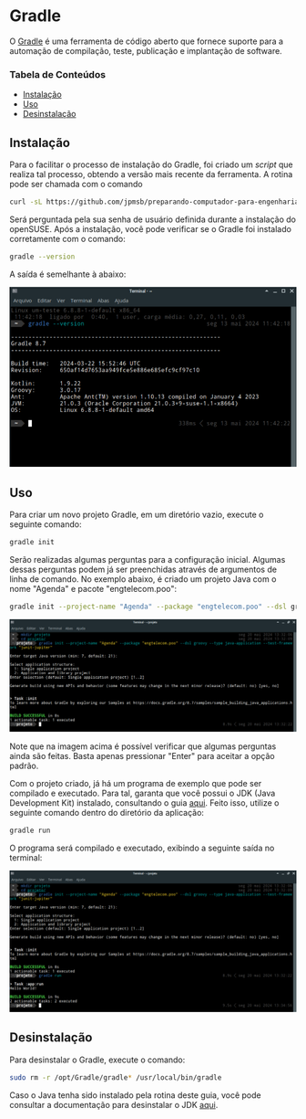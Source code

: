 # Gradle

O [Gradle](https://gradle.org/) é uma ferramenta de código aberto que fornece suporte para a automação de compilação, teste, publicação e implantação de software.

### Tabela de Conteúdos

- [Instalação](#instalação)
- [Uso](#uso)
- [Desinstalação](#desinstalação)

## Instalação

Para o facilitar o processo de instalação do Gradle, foi criado um *script* que realiza tal processo, obtendo a versão mais recente da ferramenta. A rotina pode ser chamada com o comando

```bash
curl -sL https://github.com/jpmsb/preparando-computador-para-engenharia-de-tele/raw/main/scripts-auxiliares/instalar-gradle | bash
```

Será perguntada pela sua senha de usuário definida durante a instalação do openSUSE. Após a instalação, você pode verificar se o Gradle foi instalado corretamente com o comando:

```bash
gradle --version
```

A saída é semelhante à abaixo:

![](imagens/gradle_version.png)

## Uso

Para criar um novo projeto Gradle, em um diretório vazio, execute o seguinte comando:

```bash
gradle init
```

Serão realizadas algumas perguntas para a configuração inicial. Algumas dessas perguntas podem já ser preenchidas através de argumentos de linha de comando. No exemplo abaixo, é criado um projeto Java com o nome "Agenda" e pacote "engtelecom.poo":

```bash
gradle init --project-name "Agenda" --package "engtelecom.poo" --dsl groovy --type java-application --test-framework "junit-jupiter"
```

![](imagens/gradle_project_init_extra.png)

Note que na imagem acima é possível verificar que algumas perguntas ainda são feitas. Basta apenas pressionar "Enter" para aceitar a opção padrão.

Com o projeto criado, já há um programa de exemplo que pode ser compilado e executado. Para tal, garanta que você possui o JDK (Java Development Kit) instalado, consultando o guia [aqui](JDK-21.md). Feito isso, utilize o seguinte comando dentro do diretório da aplicação:

```bash
gradle run
```

O programa será compilado e executado, exibindo a seguinte saída no terminal:

![](imagens/gradle_project_init_run.png)


## Desinstalação

Para desinstalar o Gradle, execute o comando:

```bash
sudo rm -r /opt/Gradle/gradle* /usr/local/bin/gradle
```

Caso o Java tenha sido instalado pela rotina deste guia, você pode consultar a documentação para desinstalar o JDK [aqui](JDK-21.md).